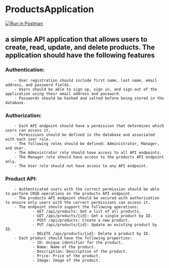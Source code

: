 # ProductsApplication

[![Run in Postman](https://run.pstmn.io/button.svg)](https://app.getpostman.com/run-collection/21335276-6a258369-8dbf-484e-ae6e-c4f9b1627411?action=collection%2Ffork&source=rip_markdown&collection-url=entityId%3D21335276-6a258369-8dbf-484e-ae6e-c4f9b1627411%26entityType%3Dcollection%26workspaceId%3D6fa2eac5-033c-4e08-aae1-5fb8560188c7)


## a simple API application that allows users to create, read, update, and delete products. The application should have the following features
### Authentication:
        - User registration should include first name, last name, email address, and password fields.
        - Users should be able to sign up, sign in, and sign out of the application using their email address and password.
        - Passwords should be hashed and salted before being stored in the database.
### Authorization:
        - Each API endpoint should have a permission that determines which users can access it.
        - Permissions should be defined in the database and associated with each user role.
        - The following roles should be defined: Administrator, Manager, and User.
        - The Administrator role should have access to all API endpoints.
        - The Manager role should have access to the products API endpoint only.
        - The User role should not have access to any API endpoint.
###  Product API:
        - Authenticated users with the correct permission should be able to perform CRUD operations on the products API endpoint.
        - The products API endpoint should be secured with authorization to ensure only users with the correct permissions can access it.
        - The endpoint should support the following operations:
                - GET /api/products: Get a list of all products.
                - GET /api/products/{id}: Get a single product by ID.
                - POST /api/products: Create a new product.
                - PUT /api/products/{id}: Update an existing product by ID.
                - DELETE /api/products/{id}: Delete a product by ID.
        - Each product should have the following properties:
                - ID: Unique identifier for the product.
                - Name: Name of the product.
                - Description: Description of the product.
                - Price: Price of the product.
                - Image: Image of the product.